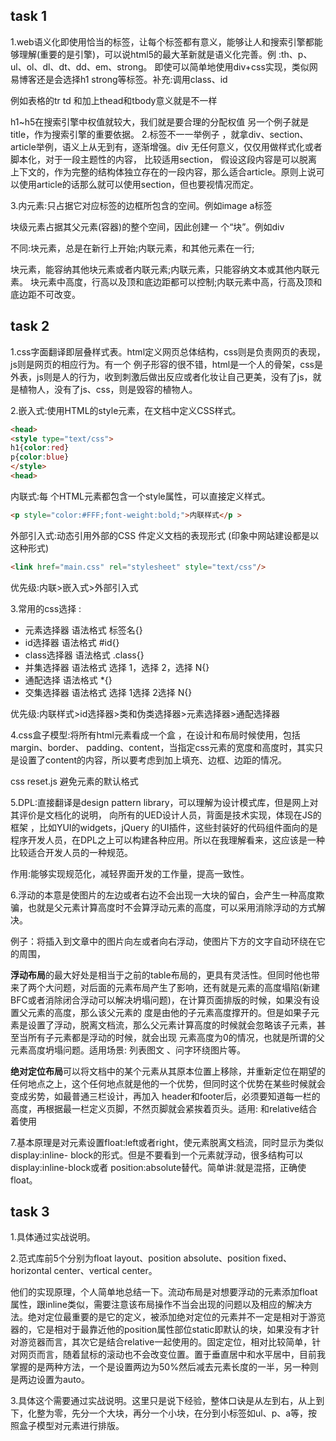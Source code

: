 ## task 1 

1.web语义化即使用恰当的标签，让每个标签都有意义，能够让人和搜索引擎都能够理解(重要的是引擎)，可以说html5的最大革新就是语义化完善。例 :th、p、ul、ol、dl、dt、dd、em、strong。 即使可以简单地使用div+css实现，类似网易博客还是会选择h1 strong等标签。补充:调用class、id 

例如表格的tr td 和加上thead和tbody意义就是不一样 

h1~h5在搜索引擎中权值就较大，我们就是要合理的分配权值 另一个例子就是title，作为搜索引擎的重要依据。 2.标签不一一举例子 ，就拿div、section、article举例，语义上从无到有，逐渐增强。div 无任何意义，仅仅用做样式化或者脚本化，对于一段主题性的内容， 比较适用section， 假设这段内容是可以脱离上下文的，作为完整的结构体独立存在的一段内容，那么适合article。原则上说可以使用article的话那么就可以使用section，但也要视情况而定。 

3.内元素:只占据它对应标签的边框所包含的空间。例如image a标签 

块级元素占据其父元素(容器)的整个空间，因此创建一 个“块”。例如div 

不同:块元素，总是在新行上开始;内联元素，和其他元素在一行;

块元素，能容纳其他块元素或者内联元素;内联元素，只能容纳文本或其他内联元素。
块元素中高度，行高以及顶和底边距都可以控制;内联元素中高，行高及顶和底边距不可改变。 

## task 2 

1.css字面翻译即层叠样式表。html定义网页总体结构，css则是负责网页的表现，js则是网页的相应行为。有一个 例子形容的很不错，html是一个人的骨架，css是外表，js则是人的行为，收到刺激后做出反应或者化妆让自己更美，没有了js，就是植物人，没有了js、css，则是毁容的植物人。 

2.嵌入式:使用HTML的style元素，在文档中定义CSS样式。 

```html
<head>
<style type="text/css">
h1{color:red}
p{color:blue}
</style>
<head>
```

内联式:每 个HTML元素都包含一个style属性，可以直接定义样式。 

```html
<p style="color:#FFF;font-weight:bold;">内联样式</p > 
```

外部引入式:动态引用外部的CSS 件定义文档的表现形式 (印象中网站建设都是以这种形式) 

```html
<link href="main.css" rel="stylesheet" style="text/css"/> 
```

优先级:内联>嵌入式>外部引入式 

3.常用的css选择 : 

- 元素选择器  语法格式 标签名{}
-  id选择器  语法格式 #id{}
-  class选择器  语法格式 .class{}
-  并集选择器  语法格式 选择 1，选择 2，选择 N{} 
- 通配选择  语法格式 *{} 
- 交集选择器  语法格式 选择 1选择 2选择 N{} 

优先级:内联样式>id选择器>类和伪类选择器>元素选择器>通配选择器

4.css盒子模型:将所有html元素看成一个盒 ，在设计和布局时候使用，包括margin、border、 padding、content，当指定css元素的宽度和高度时，其实只是设置了content的内容，所以要考虑到加上填充、边框、边距的情况。 

css reset.js 避免元素的默认格式

5.DPL:直接翻译是design pattern library，可以理解为设计模式库，但是网上对其评价是文档化的说明， 向所有的UED设计人员，背面是技术实现，体现在JS的框架 ，比如YUI的widgets，jQuery 的UI插件，这些封装好的代码组件面向的是程序开发人员，在DPL之上可以构建各种应用。所以在我理解看来，这应该是一种比较适合开发人员的一种规范。 

作用:能够实现规范化，减轻界面开发的工作量，提高一致性。

6.浮动的本意是使图片的左边或者右边不会出现一大块的留白，会产生一种高度欺骗，也就是父元素计算高度时不会算浮动元素的高度，可以采用消除浮动的方式解决。 

例子：将插入到文章中的图片向左或者向右浮动，使图片下方的文字自动环绕在它的周围，

**浮动布局**的最大好处是相当于之前的table布局的，更具有灵活性。但同时他也带来了两个大问题，对后面的元素布局产生了影响，还有就是元素的高度塌陷(新建BFC或者消除闭合浮动可以解决坍塌问题)，在计算页面排版的时候，如果没有设置父元素的高度，那么该父元素的 度是由他的子元素高度撑开的。但是如果子元素是设置了浮动，脱离文档流，那么父元素计算高度的时候就会忽略该子元素，甚至当所有子元素都是浮动的时候，就会出现 元素高度为0的情况，也就是所谓的父元素高度坍塌问题。适用场景: 列表图文 、问字环绕图片等。 

**绝对定位布局**可以将文档中的某个元素从其原本位置上移除，并重新定位在期望的任何地点之上，这个任何地点就是他的一个优势，但同时这个优势在某些时候就会变成劣势，如最普通三栏设计，再加入 header和footer后，必须要知道每一栏的高度，再根据最一栏定义页脚，不然页脚就会紧挨着页头。适用: 和relative结合着使用 

7.基本原理是对元素设置float:left或者right，使元素脱离文档流，同时显示为类似display:inline- block的形式。但是不要看到一个元素就浮动，很多结构可以 display:inline-block或者 position:absolute替代。简单讲:就是混搭，正确使 float。 

## task 3 

1.具体通过实战说明。 

2.范式库前5个分别为float layout、position absolute、position fixed、horizontal center、vertical center。 

他们的实现原理，个人简单地总结一下。流动布局是对想要浮动的元素添加float属性，跟inline类似，需要注意该布局操作不当会出现的问题以及相应的解决方法。绝对定位最重要的是它的定义，被添加绝对定位的元素并不一定是相对于游览器的，它是相对于最靠近他的position属性部位static即默认的块，如果没有才针对游览器而言，其次它是结合relative一起使用的。固定定位，相对比较简单，针对网页而言，随着鼠标的滚动也不会改变位置。置于垂直居中和水平居中，目前我掌握的是两种方法，一个是设置两边为50%然后减去元素长度的一半，另一种则是两边设置为auto。 

3.具体这个需要通过实战说明。这里只是说下经验，整体口诀是从左到右，从上到下，化整为零，先分一个大块，再分一个小块，在分到小标签如ul、p、a等，按照盒子模型对元素进行排版。 